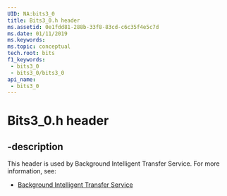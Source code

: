 ```yaml
---
UID: NA:bits3_0
title: Bits3_0.h header
ms.assetid: 0e1fdd81-288b-33f8-83cd-c6c35f4e5c7d
ms.date: 01/11/2019
ms.keywords: 
ms.topic: conceptual
tech.root: bits
f1_keywords:
 - bits3_0
 - bits3_0/bits3_0
api_name:
 - bits3_0
---
```


# Bits3_0.h header


## -description

This header is used by Background Intelligent Transfer Service. For more information, see:

- [Background Intelligent Transfer Service](../_bits/index.md)

